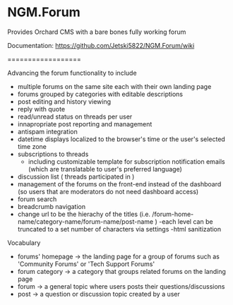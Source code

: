 NGM.Forum
=========

Provides Orchard CMS with a bare bones fully working forum

Documentation: https://github.com/Jetski5822/NGM.Forum/wiki


==================

Advancing the forum functionality to include
  
  - multiple forums on the same site each with their own landing page
  - forums grouped by categories with editable descriptions
  - post editing and history viewing
  - reply with quote
  - read/unread status on threads per user
  - innapropriate post reporting and management
  - antispam integration
  - datetime displays localized to the browser's time or the user's selected time zone
  - subscriptions to threads 
    - including customizable template for subscription notification emails (which are translatable to user's preferred language)
  - discussion list ( threads participated in )
  - management of the forums on the front-end instead of the dashboard (so users that are moderators do not need dashboard access)
  - forum search
  - breadcrumb navigation
  - change url to be the hierachy of the titles (i.e. /forum-home-name/category-name/forum-name/post-name ) 
		-each level can be truncated to a set number of characters via settings
  -html sanitization

  Vocabulary
   - forums' homepage  -> the landing page for a group of forums such as 'Community Forums' or 'Tech Support Forums'
   - forum category -> a category  that groups related forums on the landing page
   - forum ->  a general topic where users posts their questions/discussions
   - post -> a question or discussion topic created by a user




 
